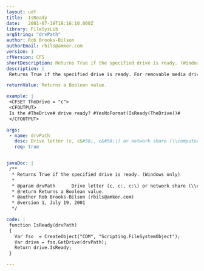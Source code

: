 ```yaml
---
layout: udf
title:  IsReady
date:   2001-07-19T18:16:10.000Z
library: FileSysLib
argString: "drvPath"
author: Rob Brooks-Bilson
authorEmail: rbils@amkor.com
version: 1
cfVersion: CF5
shortDescription: Returns True if the specified drive is ready. (Windows only)
description: |
 Returns True if the specified drive is ready. For removable media drives (CD-ROM, Zip, etc.), IsReady only returns True when media is present in the drive.  Because this function uses COM, it is only supported in the Windows version of ColdFusion.

returnValue: Returns a Boolean value.

example: |
 <CFSET TheDrive = "c">
 <CFOUTPUT>
 Is the #TheDrive# drive ready? #YesNoFormat(IsReady(TheDrive))#
 </CFOUTPUT>

args:
 - name: drvPath
   desc: Drive letter (c, c&#58;, c&#58;\) or network share (\\computer\share).
   req: true


javaDoc: |
 /**
  * Returns True if the specified drive is ready. (Windows only)
  * 
  * @param drvPath      Drive letter (c, c:, c:\) or network share (\\computer\share). 
  * @return Returns a Boolean value. 
  * @author Rob Brooks-Bilson (rbils@amkor.com) 
  * @version 1, July 19, 2001 
  */

code: |
 function IsReady(drvPath)
 {
   Var fso  = CreateObject("COM", "Scripting.FileSystemObject");
   Var drive = fso.GetDrive(drvPath);
   Return drive.IsReady;
 }

---
```


